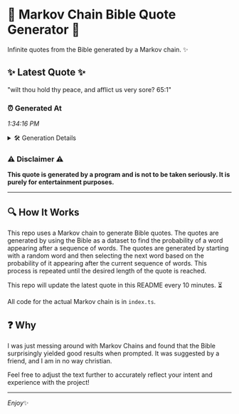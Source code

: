 # 📖 Markov Chain Bible Quote Generator 📖

Infinite quotes from the Bible generated by a Markov chain. ✨

## ✨ Latest Quote ✨
"wilt thou hold thy peace, and afflict us very sore? 65:1"

### ⏰ Generated At
*1:34:16 PM*

<details>
    <summary>🛠️ Generation Details</summary>
    <p>
        <strong>🌱 Seed:</strong> wilt<br>
        <strong>🔄 Iterations:</strong> 10<br>
        <strong>📜 Context History:</strong><br>[ wilt ]: thou<br>[ wilt, thou ]: hold<br>[ wilt, thou, hold ]: thy<br>[ wilt, thou, hold, thy ]: peace,<br>[ wilt, thou, hold, thy, peace, ]: and<br>[ wilt, thou, hold, thy, peace,, and ]: afflict<br>[ thou, hold, thy, peace,, and, afflict ]: us<br>[ hold, thy, peace,, and, afflict, us ]: very<br>[ thy, peace,, and, afflict, us, very ]: sore?<br>[ peace,, and, afflict, us, very, sore? ]: 65:1<br>
    </p>
</details>

### ⚠️ Disclaimer ⚠️
**This quote is generated by a program and is not to be taken seriously. It is purely for entertainment purposes.**

---

## 🔍 How It Works

This repo uses a Markov chain to generate Bible quotes. The quotes are generated by using the Bible as a dataset to find the probability of a word appearing after a sequence of words. The quotes are generated by starting with a random word and then selecting the next word based on the probability of it appearing after the current sequence of words. This process is repeated until the desired length of the quote is reached.

This repo will update the latest quote in this README every 10 minutes. ⏳

All code for the actual Markov chain is in `index.ts`.

## ❓ Why

I was just messing around with Markov Chains and found that the Bible surprisingly yielded good results when prompted. 
It was suggested by a friend, and I am in no way christian.

Feel free to adjust the text further to accurately reflect your intent and experience with the project!

---

*Enjoy*✨

